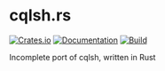# cqlsh.rs

[![Crates.io](https://img.shields.io/crates/v/cqlsh.svg)](https://crates.io/crates/cqlsh)
[![Documentation](https://docs.rs/cqlsh/badge.svg)](https://docs.rs/crate/cqlsh/)
[![Build](https://github.com/DoumanAsh/cqlsh.rs/workflows/Rust/badge.svg)](https://github.com/DoumanAsh/cqlsh.rs/actions?query=workflow%3ARust)

Incomplete port of cqlsh, written in Rust
